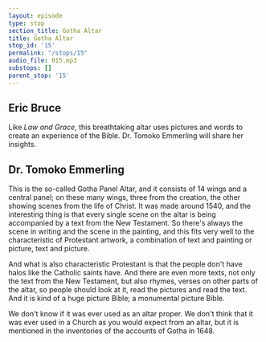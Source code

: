 ```yaml
---
layout: episode
type: stop
section_title: Gotha Altar
title: Gotha Altar
stop_id: '15'
permalink: "/stops/15"
audio_file: 015.mp3
substops: []
parent_stop: '15'
---
```


## Eric Bruce

Like _Law and Grace_, this breathtaking altar uses pictures and words to create an experience of the Bible. Dr. Tomoko Emmerling will share her insights.

## Dr. Tomoko Emmerling

This is the so-called Gotha Panel Altar, and it consists of 14 wings and a central panel; on these many wings, three from the creation, the other showing scenes from the life of Christ. It was made around 1540, and the interesting thing is that every single scene on the altar is being accompanied by a text from the New Testament. So there's always the scene in writing and the scene in the painting, and this fits very well to the characteristic of Protestant artwork, a combination of text and painting or picture, text and picture.

And what is also characteristic Protestant is that the people don't have halos like the Catholic saints have. And there are even more texts, not only the text from the New Testament, but also rhymes, verses on other parts of the altar, so people should look at it, read the pictures and read the text. And it is kind of a huge picture Bible; a monumental picture Bible.

We don't know if it was ever used as an altar proper. We don't think that it was ever used in a Church as you would expect from an altar, but it is mentioned in the inventories of the accounts of Gotha in 1648.
